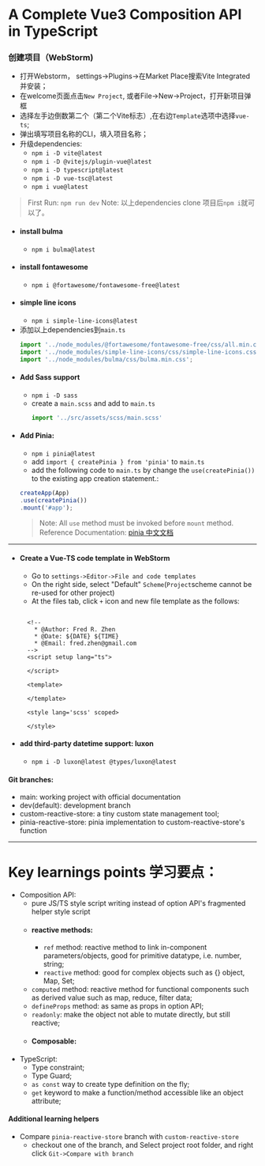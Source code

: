 A Complete Vue3 Composition API in TypeScript
=============================================
### 创建项目（WebStorm)
- 打开Webstorm， settings->Plugins->在Market Place搜索Vite Integrated并安装；
- 在welcome页面点击`New Project`, 或者File->New->Project，打开新项目弹框
- 选择左手边倒数第二个（第二个Vite标志）,在右边`Template`选项中选择`vue-ts`;
- 弹出填写项目名称的CLI，填入项目名称；
- 升级dependencies:
  - `npm i -D vite@latest`
  - `npm i -D @vitejs/plugin-vue@latest`
  - `npm i -D typescript@latest`
  - `npm i -D vue-tsc@latest`
  - `npm i vue@latest`

> First Run: `npm run dev`
> Note: 以上dependencies clone 项目后`npm i`就可以了。
- #### install bulma
  - `npm i bulma@latest`
- #### install fontawesome
  - `npm i @fortawesome/fontawesome-free@latest`
- #### simple line icons
  - `npm i simple-line-icons@latest`
- 添加以上dependencies到`main.ts`
    ```typescript
    import '../node_modules/@fortawesome/fontawesome-free/css/all.min.css';
    import '../node_modules/simple-line-icons/css/simple-line-icons.css';
    import '../node_modules/bulma/css/bulma.min.css';
    ```
- #### Add Sass support
  - `npm i -D sass`
  - create a `main.scss` and add to `main.ts`
      ```typescript
      import '../src/assets/scss/main.scss'
      ```
- #### Add Pinia:
  - `npm i pinia@latest`
  - add `import { createPinia } from 'pinia'` to `main.ts`
  - add the following code to `main.ts` by change the `use(createPinia())` to the existing app creation statement.:
  ```typescript
  createApp(App)
  .use(createPinia())
  .mount('#app');
  ```
  > Note: All `use` method must be invoked before `mount` method.
  > Reference Documentation: [pinia 中文文档](https://pinia.vuejs.org/zh/introduction.html)
--------------------------------------------------------------------
- #### Create a Vue-TS code template in WebStorm
  - Go to `settings->Editor->File and code templates`
  - On the right side, select "Default" `Scheme`(`Project`scheme cannot be re-used for other project)
  - At the files tab, click `+` icon and new file template as the follows:
  ```vue
  
    <!--
      * @Author: Fred R. Zhen
      * @Date: ${DATE} ${TIME}
      * @Email: fred.zhen@gmail.com
    -->
    <script setup lang="ts">
    
    </script>
    
    <template>
    
    </template>
    
    <style lang='scss' scoped>
    
    </style>
   ```
- #### add third-party datetime support: luxon
  - `npm i -D luxon@latest @types/luxon@latest`


#### Git branches:
- main: working project with official documentation
- dev(default): development branch
- custom-reactive-store: a tiny custom state management tool;
- pinia-reactive-store: pinia implementation to custom-reactive-store's function
-------------------------------------------------------------
Key learnings points 学习要点：
============================
- Composition API:
  - pure JS/TS style script writing instead of option API's fragmented helper style script
  - #### reactive methods:
    - `ref` method: reactive method to link in-component parameters/objects, good for primitive datatype, i.e. number, string;
    - `reactive` method: good for complex objects such as {} object, Map, Set;
  - `computed` method: reactive method for functional components such as derived value such as map, reduce, filter data;
  - `defineProps` method: as same as props in option API;
  - `readonly`: make the object not able to mutate directly, but still reactive;
  - #### Composable: 
- TypeScript:
  - Type constraint;
  - Type Guard;
  - `as const` way to create type definition on the fly;
  - `get` keyword to make a function/method accessible like an object attribute;


#### Additional learning helpers
- Compare `pinia-reactive-store` branch with `custom-reactive-store`
  - checkout one of the branch, and Select project root folder, and right click `Git->Compare with branch`

